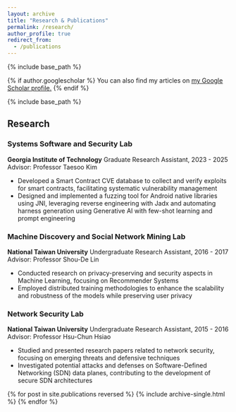 ```yaml
---
layout: archive
title: "Research & Publications"
permalink: /research/
author_profile: true
redirect_from:
  - /publications
---
```

{% include base_path %}

{% if author.googlescholar %}
  You can also find my articles on <u><a href="{{author.googlescholar}}">my Google Scholar profile</a>.</u>
{% endif %}

{% include base_path %}

## Research

### Systems Software and Security Lab
**Georgia Institute of Technology**
Graduate Research Assistant, 2023 - 2025
Advisor: Professor Taesoo Kim

- Developed a Smart Contract CVE database to collect and verify exploits for smart contracts, facilitating systematic vulnerability management
- Designed and implemented a fuzzing tool for Android native libraries using JNI, leveraging reverse engineering with Jadx and automating harness generation using Generative AI with few-shot learning and prompt engineering

### Machine Discovery and Social Network Mining Lab
**National Taiwan University**
Undergraduate Research Assistant, 2016 - 2017
Advisor: Professor Shou-De Lin

- Conducted research on privacy-preserving and security aspects in Machine Learning, focusing on Recommender Systems
- Employed distributed training methodologies to enhance the scalability and robustness of the models while preserving user privacy

### Network Security Lab
**National Taiwan University**
Undergraduate Research Assistant, 2015 - 2016
Advisor: Professor Hsu-Chun Hsiao

- Studied and presented research papers related to network security, focusing on emerging threats and defensive techniques
- Investigated potential attacks and defenses on Software-Defined Networking (SDN) data planes, contributing to the development of secure SDN architectures


{% for post in site.publications reversed %}
  {% include archive-single.html %}
{% endfor %}
